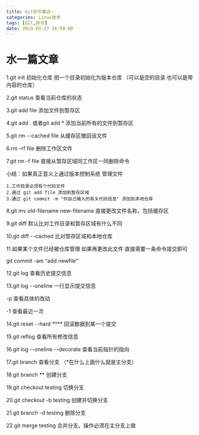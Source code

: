 ```yaml
---
title: Git命令集合~
categories: Linux技术
tags: [GIt,命令]
date: 2019-03-27 16:59:00
---
```

水一篇文章
=====
1.git init 初始化仓库 把一个目录初始化为版本仓库 （可以是空的目录 也可以是带内容的仓库）

2.git status 查看当前仓库的状态	

3.git add file 添加文件到暂存区

4.git add . 或者git add * 添加当前所有的文件到暂存区

5.git rm --cached file 从缓存区撤回该文件

6.rm -rf file 删除工作区文件

7.git rm -f file 直接从暂存区域同工作区一同删除命令

小结：如果真正意义上通过版本控制系统 管理文件

````
1.工作目录必须有个代码文件
2.通过 git add file 添加到暂存区域
3.通过 git commit -m "你自己输入的有关代码信息" 添加到本地仓库 
````

8.git mv old-filename new-filename 直接更改文件名称，包括缓存区

9.git diff 默认比对工作目录和暂存区域有什么不同

10.git diff --cached 比对暂存区域和本地仓库

11.如果某个文件已经被仓库管理 如果再更改此文件 直接需要一条命令提交即可

git commit -am “add newfile”

12.git log 查看历史提交信息

13.git log --oneline 一行显示提交信息 

-p 查看具体的改动

-1 查看最近一次

14.git reset --hard **** 回滚数据到某一个提交

15.git reflog 查看所有修改信息

16.git log --oneline --decorate 查看当前指针的指向

17.git branch 查看分支 （*在什么上面什么就是主分支）

18.git branch ** 创建分支

19.git checkout testing 切换分支

20.git checkout -b testing 创建并切换分支

21.git branch -d testing 删除分支

22.git merge testing 合并分支。操作必须在主分支上做